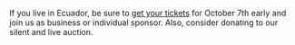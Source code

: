 If you live in Ecuador, be sure to [get your tickets](https://amicicannis1.ddock.gives/?givingPageId=e2d53e73-039f-4b81-acf7-5632a0c753e4) for October 7th early and join us as business or individual sponsor. Also, consider donating to our silent and live auction.
